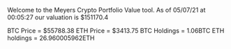 Welcome to the Meyers Crypto Portfolio Value tool. 
As of 05/07/21 at 00:05:27 our valuation is $151170.4 

BTC Price = $55788.38
 ETH Price = $3413.75
BTC Holdings = 1.06BTC
 ETH holdings = 26.960005962ETH 

